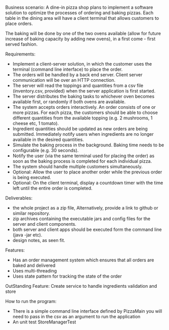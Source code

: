 Business scenario:
A dine-in pizza shop plans to implement a software solution to optimize the processes of ordering and baking pizzas.
Each table in the dining area will have a client terminal that allows customers to place orders.

The baking will be done by one of the two ovens available (allow for future increase of baking capacity by adding new ovens), in a first come - first served fashion.

Requirements:
- Implement a client-server solution, in which the customer uses the terminal (command line interface) to place the order.
- The orders will be handled by a back end server. Client server communication will be over an HTTP connection.
- The server will read the toppings and quantities from a csv file (inventory.csv, provided) when the server application is first started.
- The server distributes the baking tasks to whichever oven becomes available first, or randomly if both ovens are available.
- The system accepts orders interactively. An order consists of one or more pizzas. For each pizza, the customers should be able to choose different quantities from the available topping (e.g. 2 mushrooms, 1 cheese etc, 1 tomato).
- Ingredient quantities should be updated as new orders are being submitted. Immediately notify users when ingredients are no longer available in the desired quantities.
- Simulate the baking process in the background. Baking time needs to be configurable (e.g. 30 seconds).
- Notify the user (via the same terminal used for placing the order) as soon as the baking process is completed for each individual pizza.
- The system should handle multiple customers simultaneously.
- Optional: Allow the user to place another order while the previous order is being executed.
- Optional: On the client terminal, display a countdown timer with the time left until the entire order is completed.

Deliverables:
- the whole project as a zip file, Alternatively, provide a link to github or similar repository.
- zip archives containing the executable jars and config files for the server and client components.
- both server and client apps should be executed form the command line (java -jar etc).
- design notes, as seen fit.

Features:
- Has an order management system which ensures that all orders are baked and delivered
- Uses multi-threading
- Uses state pattern for tracking the state of the order

OutStanding Feature:
Create service to handle ingredients validation and store

How to run the program:
- There is a simple command line interface defined by PizzaMain you will need to pass in the csv as an argument to run the application
- An unit test StoreManagerTest

